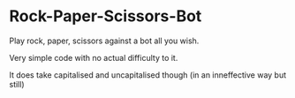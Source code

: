# Rock-Paper-Scissors-Bot
Play rock, paper, scissors against a bot all you wish.

Very simple code with no actual difficulty to it.

It does take capitalised and uncapitalised though (in an inneffective way but still)
